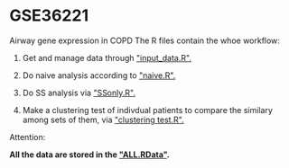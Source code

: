 # GSE36221
Airway gene expression in COPD
The R files contain the whoe workflow:
1. Get and manage data through ["input_data.R".](https://github.com/Chengshu21/DYPER_GSE36221/blob/master/R/input_data.R)

2. Do naive analysis according to ["naive.R".](https://github.com/Chengshu21/DYPER_GSE36221/blob/master/R/naive.R)

3. Do SS analysis via ["SSonly.R".](https://github.com/Chengshu21/DYPER_GSE36221/blob/master/R/SSonly.R)

4. Make a clustering test of indivdual patients to compare the similary among sets of them, via ["clustering test.R".](https://github.com/Chengshu21/DYPER_GSE36221/blob/master/R/clustering%20test.R)

Attention:
  
  **All the data are stored in the ["ALL.RData"](https://github.com/Chengshu21/DYPER_GSE36221/blob/master/data/ALL.RData).**
